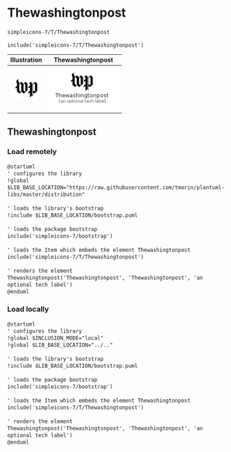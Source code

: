 # Thewashingtonpost


```text
simpleicons-7/T/Thewashingtonpost
```

```text
include('simpleicons-7/T/Thewashingtonpost')
```



| Illustration | Thewashingtonpost |
| :---: | :---: |
| ![illustration for Illustration](../../simpleicons-7/T/Thewashingtonpost.png) | ![illustration for Thewashingtonpost](../../simpleicons-7/T/Thewashingtonpost.Local.png) |




## Thewashingtonpost

### Load remotely
```plantuml
@startuml
' configures the library
!global $LIB_BASE_LOCATION="https://raw.githubusercontent.com/tmorin/plantuml-libs/master/distribution"

' loads the library's bootstrap
!include $LIB_BASE_LOCATION/bootstrap.puml

' loads the package bootstrap
include('simpleicons-7/bootstrap')

' loads the Item which embeds the element Thewashingtonpost
include('simpleicons-7/T/Thewashingtonpost')

' renders the element
Thewashingtonpost('Thewashingtonpost', 'Thewashingtonpost', 'an optional tech label')
@enduml
```

### Load locally
```plantuml
@startuml
' configures the library
!global $INCLUSION_MODE="local"
!global $LIB_BASE_LOCATION="../.."

' loads the library's bootstrap
!include $LIB_BASE_LOCATION/bootstrap.puml

' loads the package bootstrap
include('simpleicons-7/bootstrap')

' loads the Item which embeds the element Thewashingtonpost
include('simpleicons-7/T/Thewashingtonpost')

' renders the element
Thewashingtonpost('Thewashingtonpost', 'Thewashingtonpost', 'an optional tech label')
@enduml
```

